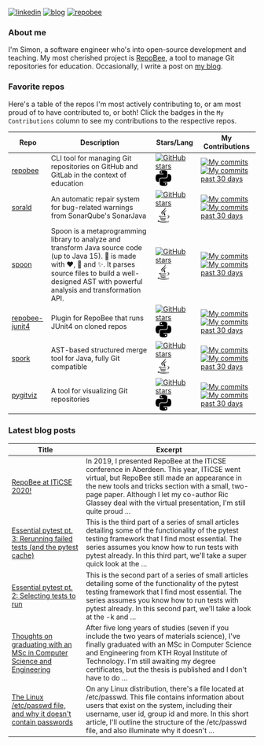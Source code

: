 
[![linkedin](https://img.shields.io/badge/-linkedin-blue?style=for-the-badge)](https://www.linkedin.com/in/simon-lars%C3%A9n-b665b3102/)
[![blog](https://img.shields.io/badge/-blog-lightgrey?style=for-the-badge)](https://slar.se)
[![repobee](https://img.shields.io/badge/-repobee-blue?style=for-the-badge)](https://repobee.org)

### About me
I'm Simon, a software engineer who's into open-source development and teaching.
My most cherished project is [RepoBee](https://repobee.org), a tool to manage
Git repositories for education. Occasionally, I write a post on [my
blog](https://slar.se).

### Favorite repos
Here's a table of the repos I'm most actively contributing to, or am most proud
of to have contributed to, or both! Click the badges in the `My Contributions`
column to see my contributions to the respective repos.

| Repo                                                        | Description                                                                                                                                                                                                                                            | Stars/Lang                                                                                                                                                                                        | My Contributions                                                                                                                                                                                                                                                                                                |
|-------------------------------------------------------------|--------------------------------------------------------------------------------------------------------------------------------------------------------------------------------------------------------------------------------------------------------|---------------------------------------------------------------------------------------------------------------------------------------------------------------------------------------------------|-----------------------------------------------------------------------------------------------------------------------------------------------------------------------------------------------------------------------------------------------------------------------------------------------------------------|
| [repobee](https://github.com/repobee/repobee)               | CLI tool for managing Git repositories on GitHub and GitLab in the context of education                                                                                                                                                                | [![GitHub stars](https://img.shields.io/badge/%E2%AD%90-28-blue)](https://github.com/repobee/repobee/stargazers) <img src="lang_images/python.svg" alt="Python" title="Python" width=32px/>       | [![My commits](https://img.shields.io/badge/%23commits-670-blue)](https://github.com/repobee/repobee/commits?author=slarse) [![My commits past 30 days](https://img.shields.io/badge/%23commits%20(30%20days)-19-blue)](https://github.com/repobee/repobee/commits?author=slarse&since=2021-02-28)              |
| [sorald](https://github.com/SpoonLabs/sorald)               | An automatic repair system for bug-related warnings from SonarQube's SonarJava                                                                                                                                                                         | [![GitHub stars](https://img.shields.io/badge/%E2%AD%90-25-blue)](https://github.com/SpoonLabs/sorald/stargazers) <img src="lang_images/java.svg" alt="Java" title="Java" width=32px/>            | [![My commits](https://img.shields.io/badge/%23commits-150-blue)](https://github.com/SpoonLabs/sorald/commits?author=slarse) [![My commits past 30 days](https://img.shields.io/badge/%23commits%20(30%20days)-28-blue)](https://github.com/SpoonLabs/sorald/commits?author=slarse&since=2021-02-28)            |
| [spoon](https://github.com/INRIA/spoon)                     | Spoon is a metaprogramming library to analyze and transform Java source code (up to Java 15). :spoon: is made with :heart:, :beers: and :sparkles:. It parses source files to build a well-designed AST with powerful analysis and transformation API. | [![GitHub stars](https://img.shields.io/badge/%E2%AD%90-1085-blue)](https://github.com/inria/spoon/stargazers) <img src="lang_images/java.svg" alt="Java" title="Java" width=32px/>               | [![My commits](https://img.shields.io/badge/%23commits-43-blue)](https://github.com/inria/spoon/commits?author=slarse) [![My commits past 30 days](https://img.shields.io/badge/%23commits%20(30%20days)-13-blue)](https://github.com/inria/spoon/commits?author=slarse&since=2021-02-28)                       |
| [repobee-junit4](https://github.com/repobee/repobee-junit4) | Plugin for RepoBee that runs JUnit4 on cloned repos                                                                                                                                                                                                    | [![GitHub stars](https://img.shields.io/badge/%E2%AD%90-8-blue)](https://github.com/repobee/repobee-junit4/stargazers) <img src="lang_images/python.svg" alt="Python" title="Python" width=32px/> | [![My commits](https://img.shields.io/badge/%23commits-147-blue)](https://github.com/repobee/repobee-junit4/commits?author=slarse) [![My commits past 30 days](https://img.shields.io/badge/%23commits%20(30%20days)-0-blue)](https://github.com/repobee/repobee-junit4/commits?author=slarse&since=2021-02-28) |
| [spork](https://github.com/KTH/spork)                       | AST-based structured merge tool for Java, fully Git compatible                                                                                                                                                                                         | [![GitHub stars](https://img.shields.io/badge/%E2%AD%90-9-blue)](https://github.com/KTH/spork/stargazers) <img src="lang_images/java.svg" alt="Java" title="Java" width=32px/>                    | [![My commits](https://img.shields.io/badge/%23commits-299-blue)](https://github.com/KTH/spork/commits?author=slarse) [![My commits past 30 days](https://img.shields.io/badge/%23commits%20(30%20days)-15-blue)](https://github.com/KTH/spork/commits?author=slarse&since=2021-02-28)                          |
| [pygitviz](https://github.com/slarse/pygitviz)              | A tool for visualizing Git repositories                                                                                                                                                                                                                | [![GitHub stars](https://img.shields.io/badge/%E2%AD%90-3-blue)](https://github.com/slarse/pygitviz/stargazers) <img src="lang_images/python.svg" alt="Python" title="Python" width=32px/>        | [![My commits](https://img.shields.io/badge/%23commits-22-blue)](https://github.com/slarse/pygitviz/commits?author=slarse) [![My commits past 30 days](https://img.shields.io/badge/%23commits%20(30%20days)-0-blue)](https://github.com/slarse/pygitviz/commits?author=slarse&since=2021-02-28)                |

### Latest blog posts
| Title                                                                                                                                                                 | Excerpt                                                                                                                                                                                                                                                                                                       |
|-----------------------------------------------------------------------------------------------------------------------------------------------------------------------|---------------------------------------------------------------------------------------------------------------------------------------------------------------------------------------------------------------------------------------------------------------------------------------------------------------|
| [RepoBee at ITiCSE 2020!](https://slar.se/repobee-at-iticse-2020.html)                                                                                                | In 2019, I presented RepoBee at the ITiCSE conference in Aberdeen. This year, ITiCSE went virtual, but RepoBee still made an appearance in the new tools and tricks section with a small, two-page paper. Although I let my co-author Ric Glassey deal with the virtual presentation, I'm still quite proud … |
| [Essential pytest pt. 3: Rerunning failed tests (and the pytest cache)](https://slar.se/essential-pytest-3.html)                                                      | This is the third part of a series of small articles detailing some of the functionality of the pytest testing framework that I find most essential. The series assumes you know how to run tests with pytest already. In this third part, we'll take a super quick look at the …                             |
| [Essential pytest pt. 2: Selecting tests to run](https://slar.se/essential-pytest-2.html)                                                                             | This is the second part of a series of small articles detailing some of the functionality of the pytest testing framework that I find most essential. The series assumes you know how to run tests with pytest already. In this second part, we'll take a look at the -k and …                                |
| [Thoughts on graduating with an MSc in Computer Science and Engineering](https://slar.se/thoughts-on-graduating-with-an-msc-in-computer-science-and-engineering.html) | After five long years of studies (seven if you include the two years of materials science), I've finally graduated with an MSc in Computer Science and Engineering from KTH Royal Institute of Technology. I'm still awaiting my degree certificates, but the thesis is published and I don't have to do …    |
| [The Linux /etc/passwd file, and why it doesn't contain passwords](https://slar.se/etc-passwd.html)                                                                   | On any Linux distribution, there's a file located at /etc/passwd. This file contains information about users that exist on the system, including their username, user id, group id and more. In this short article, I'll outline the structure of the /etc/passwd file, and also illuminate why it doesn't …  |